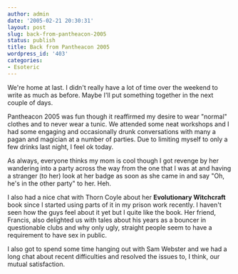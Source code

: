 ```yaml
---
author: admin
date: '2005-02-21 20:30:31'
layout: post
slug: back-from-pantheacon-2005
status: publish
title: Back from Pantheacon 2005
wordpress_id: '403'
categories:
- Esoteric
---
```

We're home at last. I didn't really have a lot of time over the weekend to write as much as before. Maybe I'll put something together in the next couple of days.

Pantheacon 2005 was fun though it reaffirmed my desire to wear "normal" clothes and to never wear a tunic. We attended some neat workshops and I had some engaging and occasionally drunk conversations with many a pagan and magician at a number of parties. Due to limiting myself to only a few drinks last night, I feel ok today.

As always, everyone thinks my mom is cool though I got revenge by her wandering into a party across the way from the one that I was at and having a stranger (to her) look at her badge as soon as she came in and say "Oh, he's in the other party" to her. Heh.

I also had a nice chat with Thorn Coyle about her <strong>Evolutionary Witchcraft</strong> book since I started using parts of it in my prison work recently. I haven't seen how the guys feel about it yet but I quite like the book. Her friend, Francis, also delighted us with tales about his years as a bouncer in questionable clubs and why only ugly, straight people seem to have a requirement to have sex in public.

I also got to spend some time hanging out with Sam Webster and we had a long chat about recent difficulties and resolved the issues to, I think, our mutual satisfaction.
